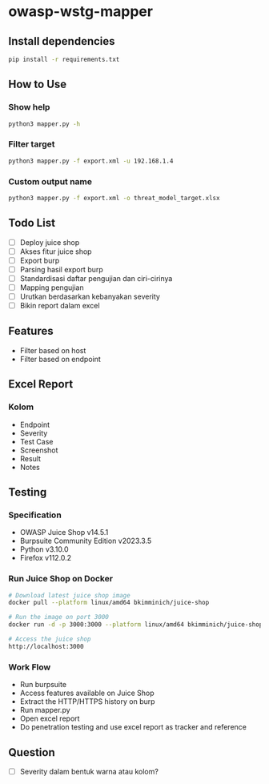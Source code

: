 # owasp-wstg-mapper

## Install dependencies

```bash
pip install -r requirements.txt
```

## How to Use

### Show help

```bash
python3 mapper.py -h
```

### Filter target

```bash
python3 mapper.py -f export.xml -u 192.168.1.4
```

### Custom output name

```bash
python3 mapper.py -f export.xml -o threat_model_target.xlsx
```

## Todo List
- [ ] Deploy juice shop
- [ ] Akses fitur juice shop
- [ ] Export burp
- [ ] Parsing hasil export burp
- [ ] Standardisasi daftar pengujian dan ciri-cirinya
- [ ] Mapping pengujian
- [ ] Urutkan berdasarkan kebanyakan severity
- [ ] Bikin report dalam excel

## Features
- Filter based on host
- Filter based on endpoint

## Excel Report

### Kolom
- Endpoint
- Severity
- Test Case
- Screenshot
- Result
- Notes

## Testing

### Specification
- OWASP Juice Shop v14.5.1
- Burpsuite Community Edition v2023.3.5
- Python v3.10.0
- Firefox v112.0.2

### Run Juice Shop on Docker

```bash
# Download latest juice shop image
docker pull --platform linux/amd64 bkimminich/juice-shop

# Run the image on port 3000
docker run -d -p 3000:3000 --platform linux/amd64 bkimminich/juice-shop

# Access the juice shop
http://localhost:3000
```

### Work Flow
- Run burpsuite
- Access features available on Juice Shop
- Extract the HTTP/HTTPS history on burp
- Run mapper.py
- Open excel report
- Do penetration testing and use excel report as tracker and reference

## Question
- [ ] Severity dalam bentuk warna atau kolom?

